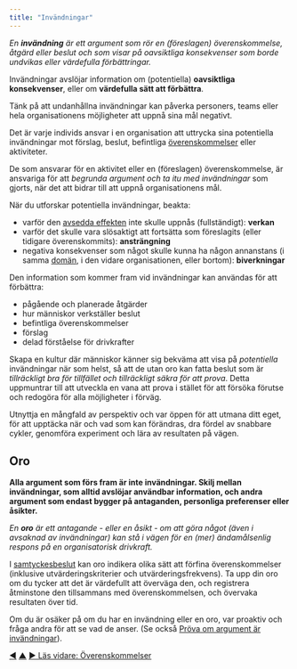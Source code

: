 ```yaml
---
title: "Invändningar"
---
```



_En **invändning** är ett argument som rör en (föreslagen) överenskommelse, åtgärd eller beslut och som visar på oavsiktliga konsekvenser som borde undvikas eller värdefulla förbättringar._

Invändningar avslöjar information om (potentiella) **oavsiktliga konsekvenser**, eller om **värdefulla sätt att förbättra**.

Tänk på att undanhållna invändningar kan påverka personers, teams eller hela organisationens möjligheter att uppnå sina mål negativt.

Det är varje individs ansvar i en organisation att uttrycka sina potentiella invändningar mot förslag, beslut, befintliga <a href="#" class="tooltip" title="Överenskommelse: En överenskommen inriktning, process, förhållningssätt eller policy som skapats för att vägleda värdeflödet.">överenskommelser</a> eller aktiviteter.

De som ansvarar för en aktivitet eller en (föreslagen) överenskommelse, är ansvariga för att *begrunda argument och ta itu med invändningar* som gjorts, när det att bidrar till att uppnå organisationens mål.

När du utforskar potentiella invändningar, beakta:

- varför den <a href="#" class="tooltip" title="Avsett utfall: Det förväntade utfallet av en överenskommelse, ett projekt, en åtgärd eller strategi.">avsedda effekten</a> inte skulle uppnås (fullständigt): **verkan**
- varför det skulle vara slösaktigt att fortsätta som föreslagits (eller tidigare överenskommits): **ansträngning**
- negativa konsekvenser som något skulle kunna ha någon annanstans (i samma <a href="#" class="tooltip" title="Domän: Ett tydligt avskiljt område av inflytande, aktivitet och beslutsfattande inom en organisation.">domän</a>, i den vidare organisationen, eller bortom): **biverkningar**

Den information som kommer fram vid invändningar kan användas för att förbättra:

-   pågående och planerade åtgärder
-   hur människor verkställer beslut
-   befintliga överenskommelser
-   förslag
-   delad förståelse för drivkrafter

Skapa en kultur där människor känner sig bekväma att visa på  *potentiella* invändningar när som helst, så att de utan oro kan fatta beslut som är *tillräckligt bra för tillfället och tillräckligt säkra för att prova*. Detta uppmuntrar till att utveckla en vana att prova i stället för att försöka förutse och redogöra för alla möjligheter i förväg.

Utnyttja en mångfald av perspektiv och var öppen för att utmana ditt eget, för att upptäcka när och vad som kan förändras, dra fördel av snabbare cykler, genomföra experiment och lära av resultaten på vägen.


## Oro

**Alla argument som förs fram är inte invändningar. Skilj mellan invändningar, som alltid avslöjar användbar information, och andra argument som endast bygger på antaganden, personliga preferenser eller åsikter.**

_En **oro** är ett antagande - eller en åsikt - om att göra något (även i avsaknad av invändningar) kan stå i vägen för en (mer) ändamålsenlig respons på en organisatorisk drivkraft._

I [samtyckesbeslut](consent-decision-making.html) kan oro indikera olika sätt att förfina överenskommelser (inklusive utvärderingskriterier och utvärderingsfrekvens). Ta upp din oro om du tycker att det är värdefullt att överväga den, och registrera åtminstone den tillsammans med överenskommelsen, och övervaka resultaten över tid.

Om du är osäker på om du har en invändning eller en oro, var proaktiv och fråga andra för att se vad de anser. (Se också [Pröva om argument är invändningar](test-arguments-qualify-as-objections.html)).


<div class="bottom-nav">
<a href="domain.html" title="Tillbaka till: Domän">◀</a> <a href="making-sense-of-organizations.html" title="Upp: Nyckelbegrepp för att förstå organisationer">▲</a> <a href="agreement.html" title="Läs vidare: Överenskommelser">▶ Läs vidare: Överenskommelser</a>
</div>


<script type="text/javascript">
Mousetrap.bind('g n', function() {
    window.location.href = 'agreement.html';
    return false;
});
</script>

